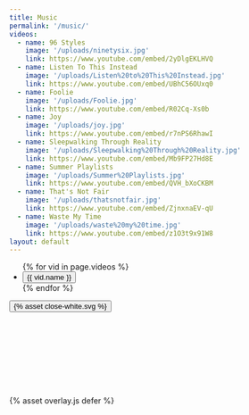 ```yaml
---
title: Music
permalink: '/music/'
videos:
  - name: 96 Styles
    image: '/uploads/ninetysix.jpg'
    link: https://www.youtube.com/embed/2yDlgEKLHVQ
  - name: Listen To This Instead
    image: '/uploads/Listen%20to%20This%20Instead.jpg'
    link: https://www.youtube.com/embed/UBhC56OUxq0
  - name: Foolie
    image: '/uploads/Foolie.jpg'
    link: https://www.youtube.com/embed/R02Cq-Xs0b
  - name: Joy
    image: '/uploads/joy.jpg'
    link: https://www.youtube.com/embed/r7nPS6RhawI
  - name: Sleepwalking Through Reality
    image: '/uploads/Sleepwalking%20Through%20Reality.jpg'
    link: https://www.youtube.com/embed/Mb9FP27Hd8E
  - name: Summer Playlists
    image: '/uploads/Summer%20Playlists.jpg'
    link: https://www.youtube.com/embed/QVH_bXoCKBM
  - name: That's Not Fair
    image: '/uploads/thatsnotfair.jpg'
    link: https://www.youtube.com/embed/ZjnxnaEV-qU
  - name: Waste My Time
    image: '/uploads/waste%20my%20time.jpg'
    link: https://www.youtube.com/embed/z1O3t9x91W8
layout: default
---
```


<div class="container music">
  <ul class="videos">
    {% for vid in page.videos %}
    <li class="vid">
      <div class="vid-container">
        <div class="aspect-ratio--16x9 aspect-ratio">
          <button class="aspect-ratio--object cover video-overlay-trigger" style="background-image:url({{ vid.image }})" data-src="{{vid.link}}">
            <span class="vid-name">{{ vid.name }}</span>
          </button>
        </div>
      </div>
    </li>
    {% endfor %}
  </ul>
  <div class="video-overlay hidden">
    <button class="video-overlay-close">{% asset close-white.svg %}</button>
    <div class="youtube-embed">
      <iframe class="youtube-embed-iframe" frameborder="0" scrolling="auto"></iframe>
    </div>
  </div>
</div>
{% asset overlay.js defer %}
